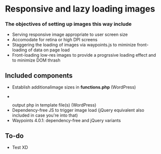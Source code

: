<h1>Responsive and lazy loading images</h1>


<h3>The objectives of setting up images this way include</h3>
<ul>
	<li>Serving responsive image appropriate to user screen size</li>
	<li>Accomodate for retina or high DPI screens</li>
	<li>Staggering the loading of images via waypoints.js to miminize front-loading of data on page load</li>
	<li>Front-loading low-res images to provide a progrssive loading effect and to minimize DOM thrash</li>
</ul>


<h2>Included components</h2>
<ul>
	<li>Establish additionalimage sizes in <b>functions.php</b> (WordPress)</li>
	<li><pre><img></pre> output php in template file(s) (WordPress)</li>
	<li>Dependency-free JS to trigger image load (jQuery equivalent also included in case you're into that)</li>
	<li>Waypoints 4.0.1: dependency-free and jQuery variants</li>
</ul>




<h2>To-do</h2>
<ul>
	<li>Test XD</li>
</ul>
